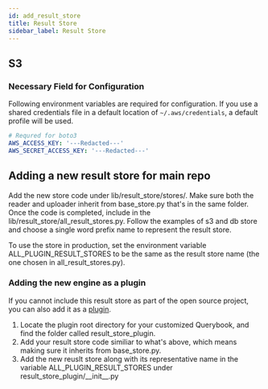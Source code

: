 ```yaml
---
id: add_result_store
title: Result Store
sidebar_label: Result Store
---
```


## S3

### Necessary Field for Configuration

Following environment variables are required for configuration.
If you use a shared credentials file in a default location of `~/.aws/credentials`, a default profile will be used.

```yaml
# Requred for boto3
AWS_ACCESS_KEY: '---Redacted---'
AWS_SECRET_ACCESS_KEY: '---Redacted---'
```

## Adding a new result store for main repo

Add the new store code under lib/result_store/stores/. Make sure both the reader and uploader inherit from base_store.py that's in the same folder.
Once the code is completed, include in the lib/result_store/all_result_stores.py. Follow the examples of s3 and db store and choose a single word prefix name to represent the result store.

To use the store in production, set the environment variable ALL_PLUGIN_RESULT_STORES to be the same as the result store name (the one chosen in all_result_stores.py).

### Adding the new engine as a plugin

If you cannot include this result store as part of the open source project, you can also add it as a [plugin](plugins.md).

1. Locate the plugin root directory for your customized Querybook, and find the folder called result_store_plugin.
2. Add your result store code similiar to what's above, which means making sure it inherits from base_store.py.
3. Add the new reuslt store along with its representative name in the variable ALL_PLUGIN_RESULT_STORES under result_store_plugin/\_\_init\_\_.py
